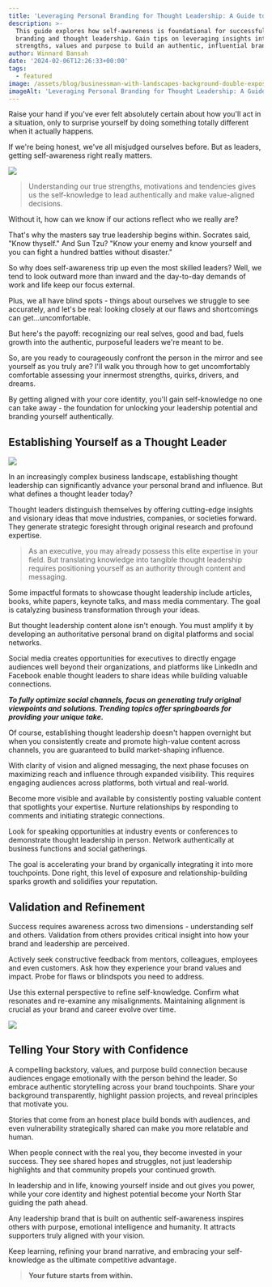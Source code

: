 ```yaml
---
title: 'Leveraging Personal Branding for Thought Leadership: A Guide to Self-Awareness'
description: >-
  This guide explores how self-awareness is foundational for successful personal
  branding and thought leadership. Gain tips on leveraging insights into your
  strengths, values and purpose to build an authentic, influential brand.
author: Winnard Bansah
date: '2024-02-06T12:26:33+00:00'
tags:
  - featured
image: /assets/blog/businessman-with-landscapes-background-double-exposure.jpg
imageAlt: 'Leveraging Personal Branding for Thought Leadership: A Guide to Self-Awareness'
---
```

Raise your hand if you've ever felt absolutely certain about how you'll act in a situation, only to surprise yourself by doing something totally different when it actually happens.

If we're being honest, we've all misjudged ourselves before. But as leaders, getting self-awareness right really matters.

![](/assets/blog/leader-leadership-skill-authority-influence-concept.jpg)

> Understanding our true strengths, motivations and tendencies gives us the self-knowledge to lead authentically and make value-aligned decisions. 

Without it, how can we know if our actions reflect who we really are?

That's why the masters say true leadership begins within. Socrates said, "Know thyself." And Sun Tzu? "Know your enemy and know yourself and you can fight a hundred battles without disaster."

So why does self-awareness trip up even the most skilled leaders? Well, we tend to look outward more than inward and the day-to-day demands of work and life keep our focus external.

Plus, we all have blind spots - things about ourselves we struggle to see accurately, and let's be real: looking closely at our flaws and shortcomings can get...uncomfortable.

But here's the payoff: recognizing our real selves, good and bad, fuels growth into the authentic, purposeful leaders we're meant to be.

So, are you ready to courageously confront the person in the mirror and see yourself as you truly are? I'll walk you through how to get uncomfortably comfortable assessing your innermost strengths, quirks, drivers, and dreams.

By getting aligned with your core identity, you'll gain self-knowledge no one can take away - the foundation for unlocking your leadership potential and branding yourself authentically.



## Establishing Yourself as a Thought Leader

![](/assets/blog/successful-african-american-team-leader-doing-presentation-business-meeting-modern-office.jpg)

In an increasingly complex business landscape, establishing thought leadership can significantly advance your personal brand and influence. But what defines a thought leader today?

Thought leaders distinguish themselves by offering cutting-edge insights and visionary ideas that move industries, companies, or societies forward. They generate strategic foresight through original research and profound expertise.

> As an executive, you may already possess this elite expertise in your field. But translating knowledge into tangible thought leadership requires positioning yourself as an authority through content and messaging.

Some impactful formats to showcase thought leadership include articles, books, white papers, keynote talks, and mass media commentary. The goal is catalyzing business transformation through your ideas.

But thought leadership content alone isn't enough. You must amplify it by developing an authoritative personal brand on digital platforms and social networks.

Social media creates opportunities for executives to directly engage audiences well beyond their organizations, and platforms like LinkedIn and Facebook enable thought leaders to share ideas while building valuable connections.

**_To fully optimize social channels, focus on generating truly original viewpoints and solutions. Trending topics offer springboards for providing your unique take._**

Of course, establishing thought leadership doesn't happen overnight but when you consistently create and promote high-value content across channels, you are guaranteed to build market-shaping influence.

With clarity of vision and aligned messaging, the next phase focuses on maximizing reach and influence through expanded visibility. This requires engaging audiences across platforms, both virtual and real-world.

Become more visible and available by consistently posting valuable content that spotlights your expertise. Nurture relationships by responding to comments and initiating strategic connections.

Look for speaking opportunities at industry events or conferences to demonstrate thought leadership in person. Network authentically at business functions and social gatherings.

The goal is accelerating your brand by organically integrating it into more touchpoints. Done right, this level of exposure and relationship-building sparks growth and solidifies your reputation.

## Validation and Refinement

Success requires awareness across two dimensions - understanding self and others. Validation from others provides critical insight into how your brand and leadership are perceived.

Actively seek constructive feedback from mentors, colleagues, employees and even customers. Ask how they experience your brand values and impact. Probe for flaws or blindspots you need to address.

Use this external perspective to refine self-knowledge. Confirm what resonates and re-examine any misalignments. Maintaining alignment is crucial as your brand and career evolve over time.

![](/assets/blog/chess-colleagues-corporate-team-solution-group-concept.jpg)

## Telling Your Story with Confidence

A compelling backstory, values, and purpose build connection because audiences engage emotionally with the person behind the leader. So embrace authentic storytelling across your brand touchpoints. Share your background transparently, highlight passion projects, and reveal principles that motivate you.

Stories that come from an honest place build bonds with audiences, and even vulnerability strategically shared can make you more relatable and human.

When people connect with the real you, they become invested in your success. They see shared hopes and struggles, not just leadership highlights and that community propels your continued growth.

In leadership and in life, knowing yourself inside and out gives you power, while your core identity and highest potential become your North Star guiding the path ahead.

Any leadership brand that is built on authentic self-awareness inspires others with purpose, emotional intelligence and humanity. It attracts supporters truly aligned with your vision.

Keep learning, refining your brand narrative, and embracing your self-knowledge as the ultimate competitive advantage. 

> **Your future starts from within.**
